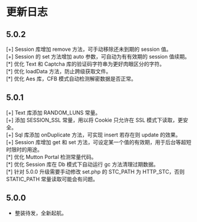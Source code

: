 # 更新日志

## 5.0.2

[+] Session 库增加 remove 方法，可手动移除还未到期的 session 值。  
[+] Session 的 set 方法增加 auto 参数，可自动为有有效期的 session 值续期。  
[\*] 优化 Text 和 Captcha 库的验证码字符串为更好肉眼区分的字符。  
[\*] 优化 loadData 方法，防止跨级获取文件。  
[\*] 优化 Aes 库，CFB 模式自动检测解密数据是否正常。

## 5.0.1

[+] Text 库添加 RANDOM_LUNS 常量。  
[+] 添加 SESSION_SSL 常量，用以将 Cookie 只允许在 SSL 模式下读取，更安全。  
[+] Sql 库添加 onDuplicate 方法，可实现 insert 若存在则 update 的效果。  
[+] Session 库增加 get 和 set 方法，可设定某一个值的有效期，用于后台等超短时限时的用途。  
[\*] 优化 Mutton Portal 检测常量代码。  
[\*] 优化 Session 库在 Db 模式下自动运行 gc 方法清理过期数据。  
[\*] 针对 5.0.0 升级需要手动修改 set.php 的 STC_PATH 为 HTTP_STC，否则 STATIC_PATH 常量读取可能会有问题。

## 5.0.0

- 整装待发，全新起航。